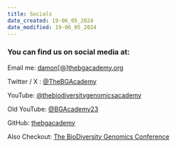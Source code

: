 ```yaml
---
title: Socials
date_created: 19-06_05_2024
date_modified: 19-06_05_2024
---
```

### You can find us on social media at:


Email me: [damon[@]thebgacademy.org](mailto:damon@thebgacademy.org)

Twitter / X : [@TheBGAcademy](https://twitter.com/TheBGAcademy)

YouTube: [@thebiodiversitygenomicsacademy](https://www.youtube.com/channel/UCJPtltyNBRZPcd7pm9bzh2A)

Old YouTube: [@BGAcademy23](https://www.youtube.com/@BGAcademy23)

GitHub: [thebgacademy](https://github.com/thebgacademy)

Also Checkout: [The BioDiversity Genomics Conference](https://www.biodiversitygenomicsconference.org/)
